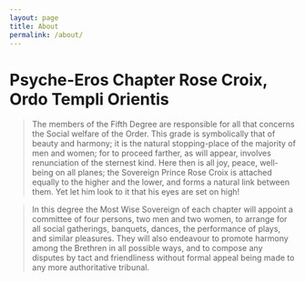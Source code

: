 ```yaml
---
layout: page
title: About
permalink: /about/
---
```


# Psyche-Eros Chapter Rose Croix, Ordo Templi Orientis

> The members of the Fifth Degree are responsible for all that concerns the Social welfare of the Order. This grade is symbolically that of beauty and harmony; it is the natural stopping-place of the majority of men and women; for to proceed farther, as will appear, involves renunciation of the sternest kind. Here then is all joy, peace, well-being on all planes; the Sovereign Prince Rose Croix is attached equally to the higher and the lower, and forms a natural link between them. Yet let him look to it that his eyes are set on high!

> In this degree the Most Wise Sovereign of each chapter will appoint a committee of four persons, two men and two women, to arrange for all social gatherings, banquets, dances, the performance of plays, and similar pleasures. They will also endeavour to promote harmony among the Brethren in all possible ways, and to compose any disputes by tact and friendliness without formal appeal being made to any more authoritative tribunal.

